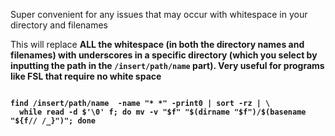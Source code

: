 Super convenient for any issues that may occur with whitespace in your directory and filenames

This will replace <b> ALL <b/> the whitespace (in both the directory names and filenames) with underscores in a specific directory (which you select by inputting the path in the `/insert/path/name` part). Very useful for programs like FSL that require no white space


```

find /insert/path/name  -name "* *" -print0 | sort -rz | \
  while read -d $'\0' f; do mv -v "$f" "$(dirname "$f")/$(basename "${f// /_}")"; done


```
